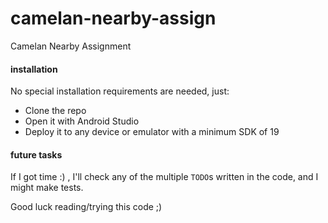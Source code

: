 # camelan-nearby-assign
Camelan Nearby Assignment

#### installation
No special installation requirements are needed, just:
* Clone the repo
* Open it with Android Studio
* Deploy it to any device or emulator with a minimum SDK of 19

#### future tasks
If I got time :) , I'll check any of the multiple `TODO`s written in the code, and I might make tests.

Good luck reading/trying this code ;)
